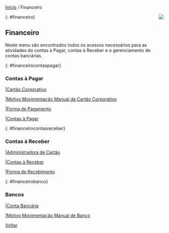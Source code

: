 [Início](index.md) / Financeiro

<a href="http://docs.continentenuvem.com.br/dicas.html#dicas"><img align="right" src="http://docs.continentenuvem.com.br/images/dicas.png"></a>



{: #financeiro}

## Financeiro

Neste menu são encontrados todos os acessos necessários para as atividades do contas à Pagar, contas à Receber e o gerenciamento de contas bancárias.



{: #financeirocontaspagar}

### Contas à Pagar

|[Cartão Corporativo](financeiro_cartao_corporativo.md) 

|[Motivo Movimentação Manual de Cartão Corporativo](financeiro_motivo_movimentacao_manual_cartao.md)

|[Forma de Pagamento](financeiro_forma_pagamento.md)

|[Contas à Pagar](financeiro_contas_pagar.md)



{: #financeirocontasreceber}

### Contas à Receber

|[Administradora de Cartão](financeiro_administradora_cartao.md)

|[Contas à Receber](financeiro_contas_receber.md)

|[Forma de Recebimento](financeiro_forma_recebimento.md)



{: #financeirobanco}

### Bancos

|[Conta Bancária](financeiro_conta_bancaria.md)

|[Motivo Movimentação Manual de Banco](financeiro_motivo_movimentacao_manual_banco.md)



[Voltar](index.md)


